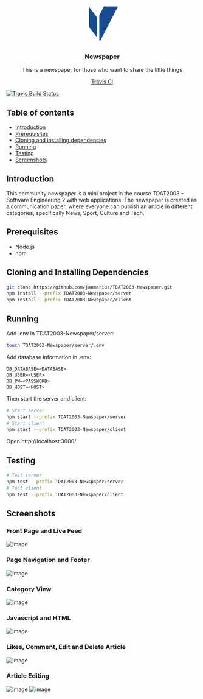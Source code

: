 <p align="center">
  <a href="https://github.com/janmarius/TDAT2003-Newspaper/">
    <img src="res/logo.png" alt="logo" width="100" height="100">
  </a>
</p>

<h3 align="center">Newspaper</h3>

<p align="center">
  This is a newspaper for those who want to share the little things
</p>

<p align="center">
  <a href="https://travis-ci.org/janmarius/TDAT2003-Newspaper?icon=travis/">Travis CI</a>
</p>

[![Travis Build Status](https://travis-ci.org/janmarius/TDAT2003-Newspaper.svg?branch=master)](https://travis-ci.org/janmarius/TDAT2003-Newspaper)

## Table of contents

- [Introduction](#introduction)
- [Prerequisites](#prerequisites)
- [Cloning and installing dependencies](#cloning-and-installing-dependencies)
- [Running](#running)
- [Testing](#testing)
- [Screenshots](#screenshots)



## Introduction
This community newspaper is a mini project in the course TDAT2003 - Software Engineering 2 with web applications. The newspaper is created as a communication paper, where everyone can publish an article in different categories, specifically News, Sport, Culture and Tech. 

## Prerequisites
* Node.js
* npm

## Cloning and Installing Dependencies
```sh
git clone https://github.com/janmarius/TDAT2003-Newspaper.git
npm install --prefix TDAT2003-Newspaper/server
npm install --prefix TDAT2003-Newspaper/client
```

## Running
Add .env in TDAT2003-Newspaper/server:
```sh
touch TDAT2003-Newspaper/server/.env
```
Add database information in .env:
```
DB_DATABASE=<DATABASE>
DB_USER=<USER>
DB_PW=<PASSWORD>
DB_HOST=<HOST>
```
Then start the server and client:
```sh
# Start server
npm start --prefix TDAT2003-Newspaper/server
# Start client
npm start --prefix TDAT2003-Newspaper/client
```
Open http://localhost:3000/

## Testing
```sh
# Test server
npm test --prefix TDAT2003-Newspaper/server
# Test client
npm test --prefix TDAT2003-Newspaper/client
```

## Screenshots
### Front Page and Live Feed
![image](https://raw.githubusercontent.com/janmarius/TDAT2003-Newspaper/master/res/Website-example1.png)
### Page Navigation and Footer
![image](https://raw.githubusercontent.com/janmarius/TDAT2003-Newspaper/master/res/Website-example2.png)
### Category View
![image](https://raw.githubusercontent.com/janmarius/TDAT2003-Newspaper/master/res/Website-example3.png)
### Javascript and HTML
![image](https://raw.githubusercontent.com/janmarius/TDAT2003-Newspaper/master/res/Website-example5.png)
### Likes, Comment, Edit and Delete Article
![image](https://raw.githubusercontent.com/janmarius/TDAT2003-Newspaper/master/res/Website-example6.png)
### Article Editing
![image](https://raw.githubusercontent.com/janmarius/TDAT2003-Newspaper/master/res/Website-example7.png)
![image](https://raw.githubusercontent.com/janmarius/TDAT2003-Newspaper/master/res/Website-example8.png)
